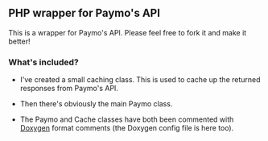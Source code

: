 ## PHP wrapper for Paymo's API

This is a wrapper for Paymo's API. Please feel free to fork it and make it better!

### What's included?

- I've created a small caching class. This is used to cache up the returned responses from Paymo's API.

- Then there's obviously the main Paymo class.

- The Paymo and Cache classes have both been commented with [Doxygen](http://www.stack.nl/~dimitri/doxygen/) format comments (the Doxygen config file is here too).